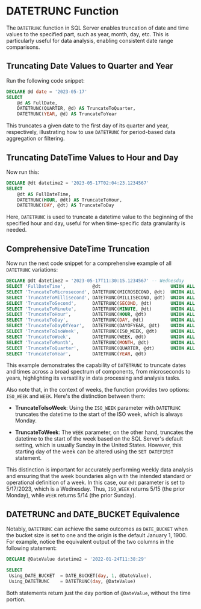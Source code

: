 # DATETRUNC Function

The `DATETRUNC` function in SQL Server enables truncation of date and time values to the specified part, such as year, month, day, etc. This is particularly useful for data analysis, enabling consistent date range comparisons.

## Truncating Date Values to Quarter and Year

Run the following code snippet:

```sql
DECLARE @d date = '2023-05-17'
SELECT
    @d AS FullDate,
    DATETRUNC(QUARTER, @d) AS TruncateToQuarter,
    DATETRUNC(YEAR, @d) AS TruncateToYear
```

This truncates a given date to the first day of its quarter and year, respectively, illustrating how to use `DATETRUNC` for period-based data aggregation or filtering.

## Truncating DateTime Values to Hour and Day

Now run this:

```sql
DECLARE @dt datetime2 = '2023-05-17T02:04:23.1234567'
SELECT
    @dt AS FullDateTime,
    DATETRUNC(HOUR, @dt) AS TruncateToHour,
    DATETRUNC(DAY, @dt) AS TruncateToDay
```

Here, `DATETRUNC` is used to truncate a datetime value to the beginning of the specified hour and day, useful for when time-specific data granularity is needed.

## Comprehensive DateTime Truncation

Now run the next code snippet for a comprehensive example of all `DATETRUNC` variations:

```sql
DECLARE @dt datetime2 = '2023-05-17T11:30:15.1234567' -- Wednesday
SELECT 'FullDateTime',          @dt                          UNION ALL
SELECT 'TruncateToMicrosecond', DATETRUNC(MICROSECOND, @dt)  UNION ALL
SELECT 'TruncateToMillisecond', DATETRUNC(MILLISECOND, @dt)  UNION ALL
SELECT 'TruncateToSecond',      DATETRUNC(SECOND, @dt)       UNION ALL
SELECT 'TruncateToMinute',      DATETRUNC(MINUTE, @dt)       UNION ALL
SELECT 'TruncateToHour',        DATETRUNC(HOUR, @dt)         UNION ALL
SELECT 'TruncateToDay',         DATETRUNC(DAY, @dt)          UNION ALL
SELECT 'TruncateToDayOfYear',   DATETRUNC(DAYOFYEAR, @dt)    UNION ALL
SELECT 'TruncateToIsoWeek',     DATETRUNC(ISO_WEEK, @dt)     UNION ALL	-- Week starts on Monday
SELECT 'TruncateToWeek',        DATETRUNC(WEEK, @dt)         UNION ALL	-- Week starts on Sunday by default, can be changed using SET DATEFIRST
SELECT 'TruncateToMonth',       DATETRUNC(MONTH, @dt)        UNION ALL
SELECT 'TruncateToQuarter',     DATETRUNC(QUARTER, @dt)      UNION ALL
SELECT 'TruncateToYear',        DATETRUNC(YEAR, @dt)
```

This example demonstrates the capability of `DATETRUNC` to truncate dates and times across a broad spectrum of components, from microseconds to years, highlighting its versatility in data processing and analysis tasks.

Also note that, in the context of weeks, the function provides two options: `ISO_WEEK` and `WEEK`. Here's the distinction between them:

- **TruncateToIsoWeek**: Using the `ISO_WEEK` parameter with `DATETRUNC` truncates the datetime to the start of the ISO week, which is always Monday.

- **TruncateToWeek**: The `WEEK` parameter, on the other hand, truncates the datetime to the start of the week based on the SQL Server's default setting, which is usually Sunday in the United States. However, this starting day of the week can be altered using the `SET DATEFIRST` statement.

This distinction is important for accurately performing weekly data analysis and ensuring that the week boundaries align with the intended standard or operational definition of a week. In this case, our `@dt` parameter is set to 5/17/2023, which is a Wednesday. Thus, `ISO_WEEK` returns 5/15 (the prior Monday), while `WEEK` returns 5/14 (the prior Sunday).

## DATETRUNC and DATE_BUCKET Equivalence

Notably, `DATETRUNC` can achieve the same outcomes as `DATE_BUCKET` when the bucket size is set to one and the origin is the default January 1, 1900. For example, notice the equivalent output of the two columns in the following statement:

```sql
DECLARE @DateValue datetime2 = '2022-01-24T11:38:29'

SELECT
 Using_DATE_BUCKET  = DATE_BUCKET(day, 1, @DateValue),
 Using_DATETRUNC    = DATETRUNC(day, @DateValue)
```

Both statements return just the day portion of `@DateValue`, without the time portion.
